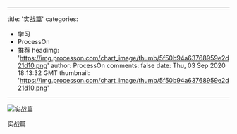 
---
title: '实战篇'
categories: 
 - 学习
 - ProcessOn
 - 推荐
headimg: 'https://img.processon.com/chart_image/thumb/5f50b94a63768959e2d21d10.png'
author: ProcessOn
comments: false
date: Thu, 03 Sep 2020 18:13:32 GMT
thumbnail: 'https://img.processon.com/chart_image/thumb/5f50b94a63768959e2d21d10.png'
---

<div>   
<img class="thumb" alt="实战篇" src="https://img.processon.com/chart_image/thumb/5f50b94a63768959e2d21d10.png" referrerpolicy="no-referrer">
<p>实战篇</p>  
</div>
            
